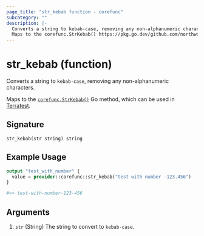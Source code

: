 ```yaml
---
page_title: "str_kebab function - corefunc"
subcategory: ""
description: |-
  Converts a string to kebab-case, removing any non-alphanumeric characters.
  Maps to the corefunc.StrKebab() https://pkg.go.dev/github.com/northwood-labs/terraform-provider-corefunc/v2/corefunc#StrKebab Go method, which can be used in Terratest https://terratest.gruntwork.io.
---
```


# str_kebab (function)

Converts a string to `kebab-case`, removing any non-alphanumeric characters.

Maps to the [`corefunc.StrKebab()`](https://pkg.go.dev/github.com/northwood-labs/terraform-provider-corefunc/v2/corefunc#StrKebab) Go method, which can be used in [Terratest](https://terratest.gruntwork.io).

## Signature

<!-- signature generated by tfplugindocs -->
```text
str_kebab(str string) string
```

## Example Usage

```terraform
output "test_with_number" {
  value = provider::corefunc::str_kebab("test with number -123.456")
}

#=> test-with-number-123-456
```

## Arguments

1. `str` (String) The string to convert to `kebab-case`.

<!-- Preview the provider docs with the Terraform registry provider docs preview tool: https://registry.terraform.io/tools/doc-preview -->
